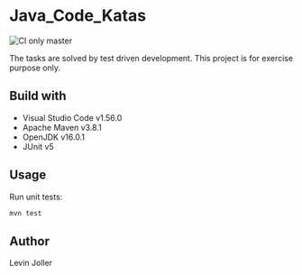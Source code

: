 # Java_Code_Katas

![CI only master](https://github.com/levinjoller/java_code_kata/actions/workflows/ci.yml/badge.svg)

The tasks are solved by test driven development. This project is for exercise purpose only.

## Build with

- Visual Studio Code v1.56.0
- Apache Maven v3.8.1
- OpenJDK v16.0.1
- JUnit v5

## Usage

Run unit tests:

```sh
mvn test
```

## Author

Levin Joller
